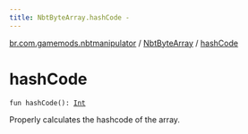 ```yaml
---
title: NbtByteArray.hashCode - 
---
```


[br.com.gamemods.nbtmanipulator](../index.html) / [NbtByteArray](index.html) / [hashCode](./hash-code.html)

# hashCode

`fun hashCode(): `[`Int`](https://kotlinlang.org/api/latest/jvm/stdlib/kotlin/-int/index.html)

Properly calculates the hashcode of the array.

